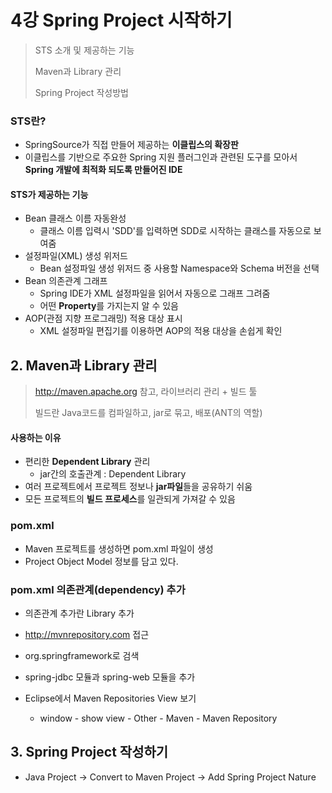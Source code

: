 # 4강 Spring Project 시작하기

 >STS 소개 및 제공하는 기능
 >
 >Maven과 Library 관리
 >
 >Spring Project 작성방법



### STS란?

- SpringSource가 직접 만들어 제공하는 **이클립스의 확장판**
- 이클립스를 기반으로 주요한 Spring 지원 플러그인과 관련된 도구를 모아서 **Spring 개발에 최적화 되도록 만들어진 IDE**



#### STS가 제공하는 기능

- Bean 클래스 이름 자동완성
  - 클래스 이름 입력시 'SDD'를 입력하면 SDD로 시작하는 클래스를 자동으로 보여줌
- 설정파일(XML) 생성 위저드
  - Bean 설정파일 생성 위저드 중 사용할 Namespace와 Schema 버전을 선택
- Bean 의존관계 그래프
  - Spring IDE가 XML 설정파일을 읽어서 자동으로 그래프 그려줌
  - 어떤 **Property**를 가지는지 알 수 있음
- AOP(관점 지향 프로그래밍) 적용 대상 표시
  - XML 설정파일 편집기를 이용하면 AOP의 적용 대상을 손쉽게 확인



## 2. Maven과 Library 관리

> http://maven.apache.org 참고, 라이브러리 관리 + 빌드 툴
>
> 빌드란 Java코드를 컴파일하고, jar로 묶고, 배포(ANT의 역할)



#### 사용하는 이유

- 편리한 **Dependent Library** 관리
  - jar간의 호출관계 : Dependent Library
- 여러 프로젝트에서 프로젝트 정보나 **jar파일**들을 공유하기 쉬움
- 모든 프로젝트의 **빌드 프로세스**를 일관되게 가져갈 수 있음



### pom.xml

- Maven 프로젝트를 생성하면 pom.xml 파일이 생성
- Project Object Model 정보를 담고 있다.



### pom.xml 의존관계(dependency) 추가

- 의존관계 추가란 Library 추가
- http://mvnrepository.com 접근
- org.springframework로 검색
- spring-jdbc 모듈과 spring-web 모듈을 추가



- Eclipse에서 Maven Repositories View 보기
  - window - show view - Other - Maven - Maven Repository



## 3. Spring Project 작성하기

- Java Project -> Convert to Maven Project -> Add Spring Project Nature